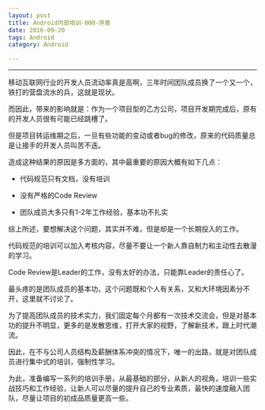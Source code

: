 ```yaml
---
layout: post
title: Android内部培训-000-序章
date: 2016-09-20
tags: Android
category: Android

---
```


***

移动互联网行业的开发人员流动率真是高啊，三年时间团队成员换了一个又一个，铁打的营盘流水的兵，这就是现状。

而因此，带来的影响就是：作为一个项目型的乙方公司，项目开发期完成后，原有的开发人员很有可能已经跳槽了。

但是项目转运维期之后，一旦有些功能的变动或者bug的修改，原来的代码质量总是让接手的开发人员叫苦不迭。

造成这种结果的原因是多方面的，其中最重要的原因大概有如下几点：

* 代码规范只有文档，没有培训

* 没有严格的Code Review

* 团队成员大多只有1-2年工作经验，基本功不扎实

综上所述，要想解决这个问题，其实并不难，但是却是一个长期投入的工作。

代码规范的培训可以加入考核内容，尽量不要让一个新人靠自制力和主动性去散漫的学习。

Code Review是Leader的工作，没有太好的办法，只能靠Leader的责任心了。

最头疼的是团队成员的基本功，这个问题既和个人有关系，又和大环境因素分不开，这里就不讨论了。

为了提高团队成员的技术实力，我们固定每个月都有一次技术交流会，但是对基本功的提升不明显，更多的是发散思维，打开大家的视野，了解新技术，跟上时代潮流。

因此，在不与公司人员结构及薪酬体系冲突的情况下，唯一的出路，就是对团队成员进行集中式的培训，强制性学习。

为此，准备编写一系列的培训手册，从最基础的部分，从新人的视角，培训一些实战技巧和工作经验，让新人可以尽量的提升自己的专业素质，最快的速度融入团队，尽量让项目的初成品质量更高一些。
